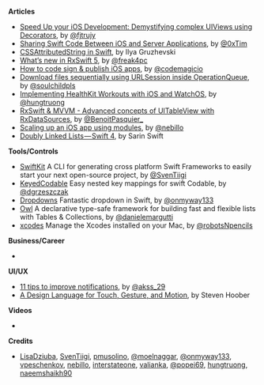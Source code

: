 
**Articles**

* [Speed Up your iOS Development: Demystifying complex UIViews using Decorators](https://medium.com/flawless-app-stories/speed-up-your-ios-development-demystifying-complex-uiviews-using-decorators-866d36279166), by [@fjtrujy](https://twitter.com/fjtrujy)
* [Sharing Swift Code Between iOS and Server Applications](https://www.raywenderlich.com/2401813-sharing-swift-code-between-ios-and-server-applications), by [@0xTim](https://twitter.com/0xtim)
* [CSSAttributedString in Swift](https://ilyagru.github.io/cssattributedstring-in-swift), by Ilya Gruzhevski
* [What’s new in RxSwift 5](https://medium.com/@freak4pc/whats-new-in-rxswift-5-f7a5c8ee48e7), by [@freak4pc](https://twitter.com/freak4pc)
* [How to code sign & publish iOS apps](https://blog.codemagic.io/how-to-code-sign-publish-ios-apps/), by [@codemagicio](https://twitter.com/codemagicio/)
* [Download files sequentially using URLSession inside OperationQueue](https://fluffy.es/download-files-sequentially/), by [@soulchildpls](https://twitter.com/soulchildpls)
* [Implementing HealthKit Workouts with iOS and WatchOS](https://hackernoon.com/cloning-zwift-on-ios-part-3-healthkit-and-a-watchos-app-5fc77e6b6921), by [@hungtruong](https://twitter.com/hungtruong/)
* [RxSwift & MVVM - Advanced concepts of UITableView with RxDataSources](https://benoitpasquier.com/advanced-concepts-uitableview-rxdatasource/), by [@BenoitPasquier_](https://twitter.com/BenoitPasquier_)
* [Scaling up an iOS app using modules](https://engineering.depop.com/scaling-up-an-ios-app-with-modularisation-8cd280d6b2b8), by [@nebillo](https://twitter.com/nebillo/)
* [Doubly Linked Lists — Swift 4](https://medium.com/flawless-app-stories/doubly-linked-lists-swift-4-ae3cf8a5b975), by Sarin Swift

**Tools/Controls**

* [SwiftKit](https://github.com/SvenTiigi/SwiftKit) A CLI for generating cross platform Swift Frameworks to easily start your next open-source project, by [@SvenTiigi](https://twitter.com/SvenTiigi)
* [KeyedCodable](https://github.com/dgrzeszczak/KeyedCodable) Easy nested key mappings for swift Codable, by [@dgrzeszczak](https://github.com/dgrzeszczak)
* [Dropdowns](https://github.com/onmyway133/Dropdowns) Fantastic dropdown in Swift, by [@onmyway133](https://twitter.com/onmyway133)
* [Owl](https://github.com/malcommac/Owl) A declarative type-safe framework for building fast and flexible lists with Tables & Collections, by [@danielemargutti](https://twitter.com/danielemargutti)
* [xcodes](https://github.com/RobotsAndPencils/xcodes/) Manage the Xcodes installed on your Mac, by [@robotsNpencils](https://twitter.com/robotsnpencils)

**Business/Career**

* 

**UI/UX**

* [11 tips to improve notifications](https://blog.prototypr.io/tips-to-improve-notifications-9e13250b3055), by [@akss_29](https://twitter.com/akss_29)
* [A Design Language for Touch, Gesture, and Motion](https://www.uxmatters.com/mt/archives/2019/05/a-design-language-for-touch-gesture-and-motion.php), by Steven Hoober

**Videos**

*

**Credits**

*  [LisaDziuba](https://github.com/lisadziuba), [SvenTiigi](https://github.com/SvenTiigi), [pmusolino](https://github.com/pmusolino), [@moelnaggar](https://github.com/MoElnaggar14), [@onmyway133](https://github.com/onmyway133), [vpeschenkov](https://github.com/vpeschenkov), [nebillo](https://github.com/nebillo), [interstateone](https://github.com/interstateone), [valianka](https://github.com/valianka), [@popei69](https://github.com/popei69), [hungtruong](https://github.com/hungtruong), [naeemshaikh90](https://github.com/naeemshaikh90)
